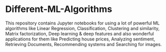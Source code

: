 # Different-ML-Algorithms
This repository contains Jupyter notebooks for using a lot of powerful ML algorithms like Linear Regression, Classification, Clustering and similarity, Matrix factorization, Deep learning &amp; deep features and also wonderful applications for them like Predicting house prices, Analyzing sentiment, Retrieving Documents, Recommending systems and Searching for images.
